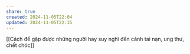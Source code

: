 ```yaml
---
share: true
created: 2024-11-05T22:04
updated: 2024-11-05T22:35
---
```

[[Cách để gặp được những người hay suy nghĩ đến cảnh tai nạn, ung thư, chết chóc]]